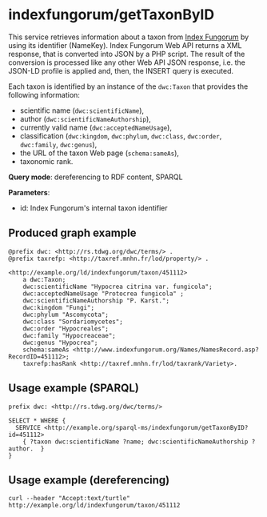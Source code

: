 
# indexfungorum/getTaxonByID


This service retrieves information about a taxon from [Index Fungorum](http://www.indexfungorum.org/) by using its identifier (NameKey). 
Index Fungorum Web API returns a XML response, that is converted into JSON by a PHP script. 
The result of the conversion is processed like any other Web API JSON response, i.e. the JSON-LD profile is applied and, then, the INSERT query is executed.

Each taxon is identified by an instance of the `dwc:Taxon` that provides the following information:
- scientific name (`dwc:scientificName`),
- author (`dwc:scientificNameAuthorship`),
- currently valid name (`dwc:acceptedNameUsage`),
- classification (`dwc:kingdom`, `dwc:phylum`, `dwc:class`, `dwc:order`, `dwc:family`, `dwc:genus`),
- the URL of the taxon Web page (`schema:sameAs`),
- taxonomic rank.

**Query mode**: dereferencing to RDF content, SPARQL

**Parameters**: 
- id: Index Fungorum's internal taxon identifier




## Produced graph example

```turtle
@prefix dwc: <http://rs.tdwg.org/dwc/terms/> .
@prefix taxrefp: <http://taxref.mnhn.fr/lod/property/> .

<http://example.org/ld/indexfungorum/taxon/451112>
    a dwc:Taxon;
    dwc:scientificName "Hypocrea citrina var. fungicola";
    dwc:acceptedNameUsage "Protocrea fungicola" ;
    dwc:scientificNameAuthorship "P. Karst.";
    dwc:kingdom "Fungi";
    dwc:phylum "Ascomycota";
    dwc:class "Sordariomycetes";
    dwc:order "Hypocreales";
    dwc:family "Hypocreaceae";
    dwc:genus "Hypocrea";
    schema:sameAs <http://www.indexfungorum.org/Names/NamesRecord.asp?RecordID=451112>;
    taxrefp:hasRank <http://taxref.mnhn.fr/lod/taxrank/Variety>.
```

## Usage example (SPARQL)

```sparql
prefix dwc: <http://rs.tdwg.org/dwc/terms/>

SELECT * WHERE {
  SERVICE <http://example.org/sparql-ms/indexfungorum/getTaxonByID?id=451112>
    { ?taxon dwc:scientificName ?name; dwc:scientificNameAuthorship ?author.  }
}
```

## Usage example (dereferencing)

    curl --header "Accept:text/turtle" http://example.org/ld/indexfungorum/taxon/451112

